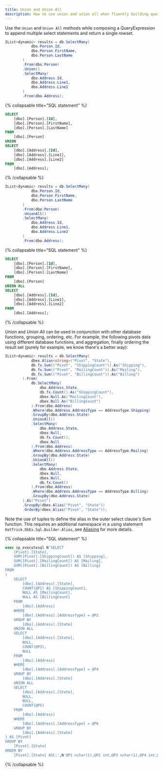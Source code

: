 ```yaml
---
title: Union and Union All
description: How to use union and union all when fluently building query expressions.
---
```


Use the ```Union``` and ```Union All``` methods while composing a QueryExpression to append 
multiple select statements and return a single rowset.

```csharp
IList<dynamic> results = db.SelectMany(
            dbo.Person.Id,
            dbo.Person.FirstName,
            dbo.Person.LastName
        )
        .From(dbo.Person)
        .Union()
        .SelectMany(
            dbo.Address.Id,
            dbo.Address.Line1,
            dbo.Address.Line2
        )
        .From(dbo.Address);
```

{% collapsable title="SQL statement" %}
```sql
SELECT
	[dbo].[Person].[Id],
	[dbo].[Person].[FirstName],
	[dbo].[Person].[LastName]
FROM
	[dbo].[Person]
UNION
SELECT
	[dbo].[Address].[Id],
	[dbo].[Address].[Line1],
	[dbo].[Address].[Line2]
FROM
	[dbo].[Address];
```
{% /collapsable %}

```csharp
IList<dynamic> results = db.SelectMany(
            dbo.Person.Id,
            dbo.Person.FirstName,
            dbo.Person.LastName
        )
        .From(dbo.Person)
        .UnionAll()
        .SelectMany(
            dbo.Address.Id,
            dbo.Address.Line1,
            dbo.Address.Line2
        )
        .From(dbo.Address);
```

{% collapsable title="SQL statement" %}
```sql
SELECT
	[dbo].[Person].[Id],
	[dbo].[Person].[FirstName],
	[dbo].[Person].[LastName]
FROM
	[dbo].[Person]
UNION ALL
SELECT
	[dbo].[Address].[Id],
	[dbo].[Address].[Line1],
	[dbo].[Address].[Line2]
FROM
	[dbo].[Address];
```
{% /collapsable %}

*Union* and *Union All* can be used in conjunction with other database functions, grouping, ordering, etc.  For example, the following pivots data using different database functions,  and aggregation, finally ordering the result set (purely for example, we know there's a better way):

```csharp
IList<dynamic> results = db.SelectMany(
            dbex.Alias<string>("Pivot", "State"),
            db.fx.Sum(("Pivot", "ShippingCount")).As("Shipping"),
            db.fx.Sum(("Pivot", "MailingCount")).As("Mailing"),
            db.fx.Sum(("Pivot", "BillingCount")).As("Billing")
        ).From(
            db.SelectMany(
                dbo.Address.State,
                db.fx.Count().As("ShippingCount"),
                dbex.Null.As("MailingCount"),
                dbex.Null.As("BillingCount")
            ).From(dbo.Address)
            .Where(dbo.Address.AddressType == AddressType.Shipping)
            .GroupBy(dbo.Address.State)
            .UnionAll()
            .SelectMany(
                dbo.Address.State,
                dbex.Null,
                db.fx.Count(),
                dbex.Null
            ).From(dbo.Address)
            .Where(dbo.Address.AddressType == AddressType.Mailing)
            .GroupBy(dbo.Address.State)
            .UnionAll()
            .SelectMany(
                dbo.Address.State,
                dbex.Null,                        
                dbex.Null,
                db.fx.Count()
            ).From(dbo.Address)
            .Where(dbo.Address.AddressType == AddressType.Billing)
            .GroupBy(dbo.Address.State)
        ).As("Pivot")
        .GroupBy(dbex.Alias("Pivot", "State"))
        .OrderBy(dbex.Alias("Pivot", "State"));
```
Note the use of tuples to define the alias in the outer select clause's *Sum* function.  This requires an additional namespace in a using statement ```HatTrick.DbEx.Sql.Builder.Alias```, see [Aliasing](/aliasing/column) for more details.

{% collapsable title="SQL statement" %}
```sql
exec sp_executesql N'SELECT
	[Pivot].[State],
	SUM([Pivot].[ShippingCount]) AS [Shipping],
	SUM([Pivot].[MailingCount]) AS [Mailing],
	SUM([Pivot].[BillingCount]) AS [Billing]
FROM
(
	SELECT
		[dbo].[Address].[State],
		COUNT(@P1) AS [ShippingCount],
		NULL AS [MailingCount],
		NULL AS [BillingCount]
	FROM
		[dbo].[Address]
	WHERE
		[dbo].[Address].[AddressType] = @P2
	GROUP BY
		[dbo].[Address].[State]
	UNION ALL
	SELECT
		[dbo].[Address].[State],
		NULL,
		COUNT(@P3),
		NULL
	FROM
		[dbo].[Address]
	WHERE
		[dbo].[Address].[AddressType] = @P4
	GROUP BY
		[dbo].[Address].[State]
	UNION ALL
	SELECT
		[dbo].[Address].[State],
		NULL,
		NULL,
		COUNT(@P5)
	FROM
		[dbo].[Address]
	WHERE
		[dbo].[Address].[AddressType] = @P6
	GROUP BY
		[dbo].[Address].[State]
) AS [Pivot]
GROUP BY
	[Pivot].[State]
ORDER BY
	[Pivot].[State] ASC;',N'@P1 nchar(1),@P2 int,@P3 nchar(1),@P4 int,@P5 nchar(1),@P6 int',@P1=N'*',@P2=0,@P3=N'*',@P4=1,@P5=N'*',@P6=2
```
{% /collapsable %}